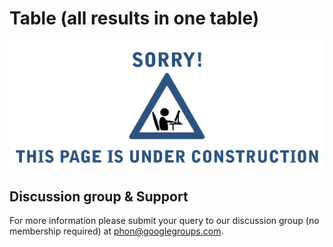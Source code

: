 # Table (all results in one table)

![../images/page_under_construction.png](../images/page_under_construction.png)

## Discussion group & Support

For more information please submit your query to our discussion group (no membership required) at [phon@googlegroups.com](phon@googlegroups.com).
